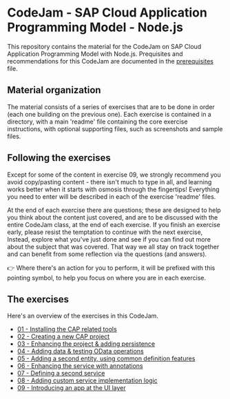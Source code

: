 # CodeJam - SAP Cloud Application Programming Model - Node.js

This repository contains the material for the CodeJam on SAP Cloud Application Programming Model with Node.js. Prequisites and recommendations for this CodeJam are documented in the [prerequisites](prerequisites.md) file.

## Material organization

The material consists of a series of exercises that are to be done in order (each one building on the previous one). Each exercise is contained in a directory, with a main 'readme' file containing the core exercise instructions, with optional supporting files, such as screenshots and sample files.

## Following the exercises

Except for some of the content in exercise 09, we strongly recommend you avoid copy/pasting content - there isn't much to type in all, and learning works better when it starts with osmosis through the fingertips! Everything you need to enter will be described in each of the exercise 'readme' files.

At the end of each exercise there are questions; these are designed to help you think about the content just covered, and are to be discussed with the entire CodeJam class, at the end of each exercise. If you finish an exercise early, please resist the temptation to continue with the next exercise, Instead, explore what you've just done and see if you can find out more about the subject that was covered. That way we all stay on track together and can benefit from some reflection via the questions (and answers).

:point_right: Where there's an action for you to perform, it will be prefixed with this pointing symbol, to help you focus on where you are in each exercise.

## The exercises

Here's an overview of the exercises in this CodeJam.

- [01 - Installing the CAP related tools](exercises/01/)
- [02 - Creating a new CAP project](exercises/02/)
- [03 - Enhancing the project & adding persistence](exercises/03/)
- [04 - Adding data & testing OData operations](exercises/04)
- [05 - Adding a second entity, using common definition features](exercises/05)
- [06 - Enhancing the service with annotations](exercises/06/)
- [07 - Defining a second service](exercises/07/)
- [08 - Adding custom service implementation logic](exercises/08/)
- [09 - Introducing an app at the UI layer](exercises/09/)
